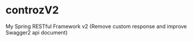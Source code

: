# controzV2
My Spring RESTful Framework v2 (Remove custom response and improve Swagger2 api document)
